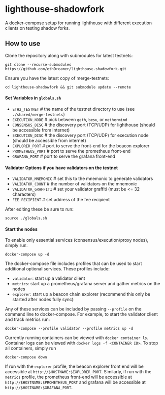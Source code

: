 # lighthouse-shadowfork

A docker-compose setup for running lighthouse with different execution clients on testing shadow forks.

## How to use

Clone the repository along with submodules for latest testnets:
```
git clone --recurse-submodules https://github.com/ethDreamer/lighthouse-shadowfork.git
```

Ensure you have the latest copy of merge-testnets:
```
cd lighthouse-shadowfork && git submodule update --remote
```

#### Set Variables in `globals.sh`

- `ETH2_TESTNET`   # the name of the testnet directory to use (see `./shared/merge-testnets`)
- `EXECUTION_NODE` # pick between `geth`, `besu`, or `nethermind`
- `CONSENSUS_DISC` # the discovery port (TCP/UDP) for lighthouse (should be accessible from internet)
- `EXECUTION_DISC` # the discovery port (TCP/UDP) for execution node (should be accessible from internet)
- `EXPLORER_PORT`  # port to serve the front-end for the beacon explorer
- `PROMETHEUS_PORT`    # port to serve the prometheus front-end
- `GRAFANA_PORT`       # port to serve the grafana front-end

#### Validator Options if you have validators on the testnet
- `VALIDATOR_MNEMONIC` # set this to the mnemonic to generate validators
- `VALIDATOR_COUNT`    # the number of validators on the mnemonic
- `VALIDATOR_GRAFFITI` # set your validator graffiti (must be <= 32 characters)
- `FEE_RECIPIENT`      # set address of the fee recipient

After editing these be sure to run:
```
source ./globals.sh
```

#### Start the nodes

To enable only essential services (consensus/execution/proxy nodes), simply run:
```
docker-compose up -d
```

The docker-compose file includes profiles that can be used to start additional optional services. These profiles include:
- `validator`: start up a validator client
- `metrics`: start up a prometheus/grafana server and gather metrics on the nodes
- `explorer`: start up a beacon chain explorer (recommend this only be started after nodes fully sync)

Any of these services can be included by passing `--profile` on the command line to docker-compose. For example, to start the validator client and track metrics run:
```
docker-compose --profile validator --profile metrics up -d
```

Currently running containers can be viewed with `docker container ls`. Container logs can be viewed with `docker logs -f <CONTAINER ID>`. To stop all containers, simply run
```
docker-compose down
```

If run with the `explorer` profile, the beacon explorer front end will be accessible at `http://$HOSTNAME:$EXPLORER_PORT`. Similarly, if run with the `metrics` profile, the prometheus front-end will be accessible at `http://$HOSTNAME:$PROMETHEUS_PORT` and grafana will be accessible at `http://$HOSTNAME:$GRAFANA_PORT`.


